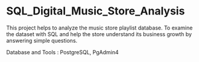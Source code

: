 # SQL_Digital_Music_Store_Analysis

This project helps to analyze the music store playlist database. 
To examine the dataset with SQL and help the store understand its business growth by answering simple questions.

Database and Tools : 
PostgreSQL, PgAdmin4
